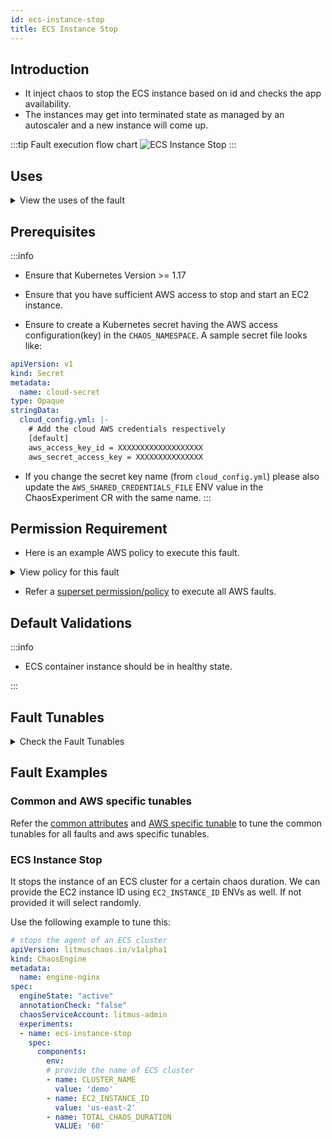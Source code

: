 ```yaml
---
id: ecs-instance-stop
title: ECS Instance Stop
---
```


## Introduction

- It inject chaos to stop the ECS instance based on id and checks the app availability.
- The instances may get into terminated state as managed by an autoscaler and a new instance will come up.

:::tip Fault execution flow chart
![ECS Instance Stop](./static/images/ecs-instance-stop.png)
:::

## Uses

<details>
<summary>View the uses of the fault</summary>
<div>
EC2 instance chaos stop is another very common and frequent scenario we find with ECS clusters that can result in breaking of agent that manages task container on ECS cluster and impact its delivery. Such scenarios that can still occur despite whatever availability aids docker provides.

Killing the EC2 instance container will distrupt the performance of it and impact to smooth working of task containers. So this category of chaos fault helps to build the immunity on the application undergoing any such scenarios.
</div>
</details>

## Prerequisites

:::info

- Ensure that Kubernetes Version >= 1.17

- Ensure that you have sufficient AWS access to stop and start an EC2 instance.

- Ensure to create a Kubernetes secret having the AWS access configuration(key) in the `CHAOS_NAMESPACE`. A sample secret file looks like:

```yaml
apiVersion: v1
kind: Secret
metadata:
  name: cloud-secret
type: Opaque
stringData:
  cloud_config.yml: |-
    # Add the cloud AWS credentials respectively
    [default]
    aws_access_key_id = XXXXXXXXXXXXXXXXXXX
    aws_secret_access_key = XXXXXXXXXXXXXXX
```

- If you change the secret key name (from `cloud_config.yml`) please also update the `AWS_SHARED_CREDENTIALS_FILE` ENV value in the ChaosExperiment CR with the same name.
:::

## Permission Requirement

- Here is an example AWS policy to execute this fault.

<details>
<summary>View policy for this fault</summary>

```json
{
    "Version": "2012-10-17",
    "Statement": [
        {
            "Sid": "VisualEditor0",
            "Effect": "Allow",
            "Action": [
                "ecs:ListContainerInstances",
                "ecs:DescribeContainerInstances"

            ],
            "Resource": "*"
        },
        {
            "Effect": "Allow",
            "Action": [
                "ec2:StartInstances",
                "ec2:StopInstances",
                "ec2:DescribeInstanceStatus",
                "ec2:DescribeInstances"
            ],
            "Resource": "*"
        },
        {
            "Effect": "Allow",
            "Action": [
                "autoscaling:DescribeAutoScalingInstances"
            ],
            "Resource": "*"
        }
    ]
}
```
</details>

- Refer a [superset permission/policy](../policy-for-all-aws-faults) to execute all AWS faults.

## Default Validations

:::info

- ECS container instance should be in healthy state.

:::

## Fault Tunables

<details>
    <summary>Check the Fault Tunables</summary>
    <h2>Mandatory Fields</h2>
    <table>
        <tr>
        <th> Variables </th>
        <th> Description </th>
        <th> Notes </th>
        </tr>
        <tr> 
        <td> CLUSTER_NAME </td>
        <td> Name of the target ECS cluster</td>
        <td> Eg. cluster-1 </td>
        </tr>
        <tr>
        <td> REGION </td>
        <td> The region name of the target ECS cluster</td>
        <td> Eg. us-east-1 </td>
        </tr>
    </table>
    <h2>Optional Fields</h2>
    <table>
      <tr>
        <th> Variables </th>
        <th> Description </th>
        <th> Notes </th>
      </tr>
      <tr>
        <td> TOTAL_CHAOS_DURATION </td>
        <td> The total time duration for chaos insertion (sec) </td>
        <td> Defaults to 30s </td>
      </tr>
      <tr>
        <td> CHAOS_INTERVAL </td>
        <td> The interval (in sec) between successive instance termination.</td>
        <td> Defaults to 30s </td>
      </tr>
      <tr> 
        <td> AWS_SHARED_CREDENTIALS_FILE </td>
        <td> Provide the path for aws secret credentials</td>
        <td> Defaults to <code>/tmp/cloud_config.yml</code> </td>
      </tr>
      <tr> 
        <td> EC2_INSTANCE_ID </td>
        <td> Provide the target instance ID from ECS cluster</td>
        <td> If not provided will select randomly </td>
      </tr>
      <tr>
        <td> SEQUENCE </td>
        <td> It defines sequence of chaos execution for multiple instance</td>
        <td> Default value: parallel. Supported: serial, parallel </td>
      </tr>
      <tr>
        <td> RAMP_TIME </td>
        <td> Period to wait before and after injection of chaos in sec </td>
        <td> Eg. 30 </td>
      </tr>
    </table>
</details>

## Fault Examples

### Common and AWS specific tunables

Refer the [common attributes](../common-tunables-for-all-faults) and [AWS specific tunable](./aws-fault-tunables) to tune the common tunables for all faults and aws specific tunables.

### ECS Instance Stop

It stops the instance of an ECS cluster for a certain chaos duration. We can provide the EC2 instance ID using `EC2_INSTANCE_ID` ENVs as well. If not provided it will select randomly.

Use the following example to tune this:

[embedmd]:# (./static/manifests/ecs-instance-stop/instance-stop.yaml yaml)
```yaml
# stops the agent of an ECS cluster
apiVersion: litmuschaos.io/v1alpha1
kind: ChaosEngine
metadata:
  name: engine-nginx
spec:
  engineState: "active"
  annotationCheck: "false"
  chaosServiceAccount: litmus-admin
  experiments:
  - name: ecs-instance-stop
    spec:
      components:
        env:
        # provide the name of ECS cluster
        - name: CLUSTER_NAME
          value: 'demo'
        - name: EC2_INSTANCE_ID
          value: 'us-east-2'
        - name: TOTAL_CHAOS_DURATION
          VALUE: '60'
```

